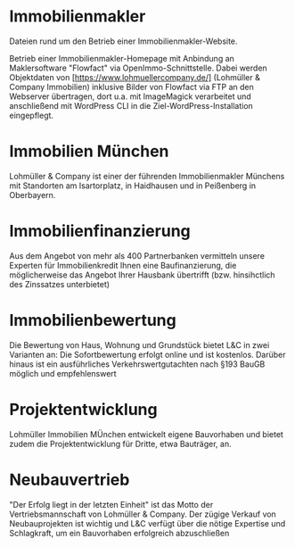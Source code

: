# Immobilienmakler
Dateien rund um den Betrieb einer Immobilienmakler-Website.

Betrieb einer Immobilienmakler-Homepage mit Anbindung an Maklersoftware "Flowfact" via OpenImmo-Schnittstelle. Dabei werden Objektdaten von [https://www.lohmuellercompany.de/]
(Lohmüller & Company Immobilien) inklusive Bilder von Flowfact via FTP an den Webserver übertragen, dort u.a. mit ImageMagick verarbeitet und anschließend mit WordPress CLI in die Ziel-WordPress-Installation eingepflegt.

# Immobilien München
Lohmüller & Company ist einer der führenden Immobilienmakler Münchens mit Standorten am Isartorplatz, in Haidhausen und in Peißenberg in Oberbayern.

# Immobilienfinanzierung
Aus dem Angebot von mehr als 400 Partnerbanken vermitteln unsere Experten für Immobilienkredit Ihnen eine Baufinanzierung, die möglicherweise das Angebot Ihrer Hausbank übertrifft (bzw. hinsihctlich des Zinssatzes unterbietet)

# Immobilienbewertung
Die Bewertung von Haus, Wohnung und Grundstück bietet L&C in zwei Varianten an: Die Sofortbewertung erfolgt online und ist kostenlos. Darüber hinaus ist ein ausführliches Verkehrswertgutachten nach §193 BauGB möglich und empfehlenswert

# Projektentwicklung
Lohmüller Immobilien MÜnchen entwickelt eigene Bauvorhaben und bietet zudem die Projektentwicklung für Dritte, etwa Bauträger, an. 

# Neubauvertrieb
"Der Erfolg liegt in der letzten Einheit" ist das Motto der Vertriebsmannschaft von Lohmüller & Company. Der zügige Verkauf von Neubauprojekten ist wichtig und L&C verfügt über die nötige Expertise und Schlagkraft, um ein Bauvorhaben erfolgreich abzuschließen



